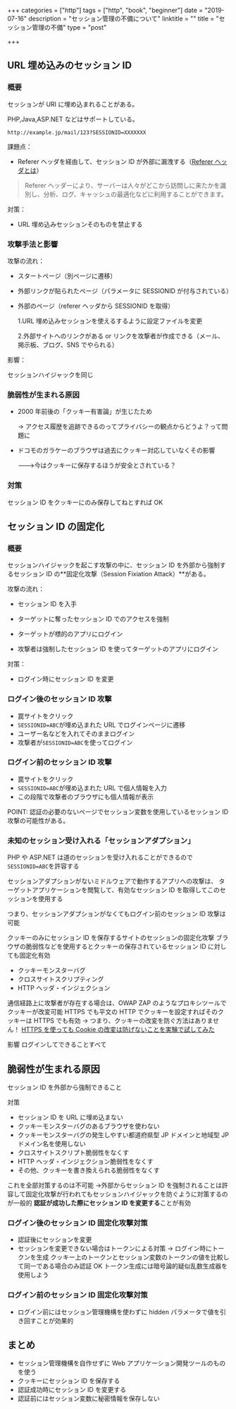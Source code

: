 +++
categories = ["http"]
tags = ["http", "book", "beginner"]
date = "2019-07-16"
description = "セッション管理の不備について"
linktitle = ""
title = "セッション管理の不備"
type = "post"

+++

## URL 埋め込みのセッション ID

### 概要

セッションが URI に埋め込まれることがある。

PHP,Java,ASP.NET などはサポートしている。

```
http://example.jp/mail/123?SESSIONID=XXXXXXX
```

課題点：

- Referer ヘッダを経由して、セッション ID が外部に漏洩する（[Referer ヘッダとは](https://developer.mozilla.org/ja/docs/Web/HTTP/Headers/Referer)）

> Referer ヘッダーにより、サーバーは人々がどこから訪問しに来たかを識別し、分析、ログ、キャッシュの最適化などに利用することができます。

対策：

- URL 埋め込みセッションそのものを禁止する

### 攻撃手法と影響

攻撃の流れ：

- スタートページ（別ページに遷移）
- 外部リンクが貼られたページ（パラメータに SESSIONID が付与されている）
- 外部のページ（referer ヘッダから SESSIONID を取得）

  1.URL 埋め込みセッションを使えるするように設定ファイルを変更

  2.外部サイトへのリンクがある or リンクを攻撃者が作成できる（メール、掲示板、ブログ、SNS でやられる）

影響：

セッションハイジャックを同じ

### 脆弱性が生まれる原因

- 2000 年前後の「クッキー有害論」が生じたため

  -> アクセス履歴を追跡できるのってプライバシーの観点からどうよ？って問題に

- ドコモのガラケーのブラウザは過去にクッキー対応していなくその影響

  --->今はクッキーに保存するほうが安全とされている？

### 対策

セッション ID をクッキーにのみ保存してねとすれば OK

## セッション ID の固定化

### 概要

セッションハイジャックを起こす攻撃の中に、セッション ID を外部から強制するセッション ID の**固定化攻撃（Session Fixiation Attack）**がある。

攻撃の流れ：

- セッション ID を入手

- ターゲットに奪ったセッション ID でのアクセスを強制

- ターゲットが標的のアプリにログイン

- 攻撃者は強制したセッション ID を使ってターゲットのアプリにログイン

対策：

- ログイン時にセッション ID を変更

### ログイン後のセッション ID 攻撃

- 罠サイトをクリック
- `SESSIONID=ABC`が埋め込まれた URL でログインページに遷移
- ユーザー名などを入れてそのままログイン
- 攻撃者が`SESSIONID=ABC`を使ってログイン

### ログイン前のセッション ID 攻撃

- 罠サイトをクリック
- `SESSIONID=ABC`が埋め込まれた URL で個人情報を入力
- この段階で攻撃者のブラウザにも個人情報が表示

POINT:
認証の必要のないページでセッション変数を使用しているセッション ID 攻撃の可能性がある。

### 未知のセッション受け入れる「セッションアダプション」

PHP や ASP.NET は道のセッションを受け入れることができるので`SESSIONID=ABC`を許容する

セッションアダプションがないミドルウェアで動作するアプリへの攻撃は、
ターゲットアプリケーションを閲覧して、有効なセッション ID を取得してこのセッションを使用する

つまり、セッションアダプションがなくてもログイン前のセッション ID 攻撃は可能

クッキーのみにセッション ID を保存するサイトのセッションの固定化攻撃
ブラウザの脆弱性などを使用するとクッキーの保存されているセッション ID に対しても固定化有効

- クッキーモンスターバグ
- クロスサイトスクリプティング
- HTTP ヘッダ・インジェクション

通信経路上に攻撃者が存在する場合は、OWAP ZAP のようなプロキシツールでクッキーが改変可能
HTTPS でも平文の HTTP でクッキーを設定すればそのクッキーは HTTPS でも有効
-> つまり、クッキーの改変を防ぐ方法はありません！
[HTTPS を使っても Cookie の改変は防げないことを実験で試してみた](https://blog.tokumaru.org/2013/09/cookie-manipulation-is-possible-even-on-ssl.html)

影響
ログインしてできることすべて

## 脆弱性が生まれる原因

セッション ID を外部から強制できること

対策

- セッション ID を URL に埋め込まない
- クッキーモンスターバグのあるブラウザを使わない
- クッキーモンスターバグの発生しやすい都道府県型 JP ドメインと地域型 JP ドメイン名を使用しない
- クロスサイトスクリプト脆弱性をなくす
- HTTP ヘッダ・インジェクション脆弱性をなくす
- その他、クッキーを書き換えられる脆弱性をなくす

これを全部対策するのは不可能
->外部からセッション ID を強制されることは許容して固定化攻撃が行われてもセッションハイジャックを防ぐように対策するのが一般的
**認証が成功した際にセッション ID を変更する**ことが有効

### ログイン後のセッション ID 固定化攻撃対策

- 認証後にセッションを変更
- セッションを変更できない場合はトークンによる対策
  -> ログイン時にトークンを生成
  クッキー上のトークンとセッション変数のトークンの値を比較して同一である場合のみ認証 OK
  トークン生成には暗号論的疑似乱数生成器を使用しよう

### ログイン前のセッション ID 固定化攻撃対策

- ログイン前にはセッション管理機構を使わずに hidden パラメータで値を引き回すことが効果的

## まとめ

- セッション管理機構を自作せずに Web アプリケーション開発ツールのものを使う
- クッキーにセッション ID を保存する
- 認証成功時にセッション ID を変更する
- 認証前にはセッション変数に秘密情報を保存しない
